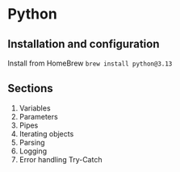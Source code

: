 # Python

## Installation and configuration

Install from HomeBrew `brew install python@3.13`

## Sections

1. Variables
2. Parameters
3. Pipes
4. Iterating objects
5. Parsing
6. Logging
7. Error handling Try-Catch
